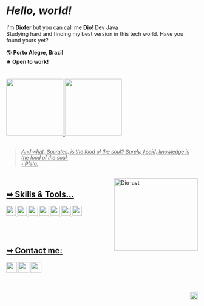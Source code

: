 # <i> Hello, world! </i> </h1>
 I'm **Diofer** but you can call me **Dio**! Dev Java <br> 
Studying hard and finding my best version in this tech world. Have you found yours yet?

<div>
  
  🌎 <b>Porto Alegre, Brazil</b> <br>
  🛎️ <b>Open to work!</b>
  
</div>

  <br>
  
<div>
  <a href="https://github.com/dioferoviedo">
  <img height="150em" src="https://github-readme-stats-sigma-five.vercel.app/api/top-langs?username=dioferoviedo&layout=compact&langs_count=7&theme=dracula"/>
  <img height="150em" src="https://github-readme-stats-sigma-five.vercel.app/api?username=dioferoviedo&show_icons=true&theme=dracula&include_all_commits=true&count_private=true"/>
    
</div>
  
  <br>
  
<div>
  <blockquote><i><font face="Arial">And what, Socrates, is the food of the soul? Surely, I said, knowledge is the food of the soul.<br>
 - Plato.</i></font></blockquote>
</div>
  
  <br>
  
<div> 
  
  <a href="https://github.com/dioferoviedo">
  <img align="right" alt="Dio-avt" src="https://cdn.discordapp.com/attachments/1031919601623244970/1066450160676241470/Picsart_23-01-21_12-31-01-381-removebg.png" width="220" height="190" /> 
    
</div>
   
## <b> ➥ Skills & Tools... </b>
  
  <div>
    <img height="25em" src="https://img.shields.io/badge/Java-ED8B00?style=for-the-badge&logo=java&logoColor=white">
    <img height="25em" src="https://img.shields.io/badge/Spring-6DB33F?style=for-the-badge&logo=spring&logoColor=white">
    <img height="25em" src="https://img.shields.io/badge/Python-3776AB?style=for-the-badge&logo=python&logoColor=white">
    <img height="25em" src="https://img.shields.io/badge/HTML-239120?style=for-the-badge&logo=html5&logoColor=white">
    <img height="25em" src="https://img.shields.io/badge/GitHub-100000?style=for-the-badge&logo=github&logoColor=white">
    <img height="25em" src="https://img.shields.io/badge/GitLab-330F63?style=for-the-badge&logo=gitlab&logoColor=white">
    <img height="25em" src="https://img.shields.io/badge/GIT-E44C30?style=for-the-badge&logo=git&logoColor=white">
    
  </div>

   <br><br>
  
   ## <b> ➥ Contact me: </b>
   
<div>
  <a href="https://www.instagram.com/diofer/" target="_blank">
  <img height="28em" src="https://img.shields.io/badge/-Instagram-%23E4405F?style=for-the-badge&logo=instagram&logoColor=white" target="_blank"></a>
  <a href = "mailto:dioferteonilo@gmail.com">
  <img height="28em" src="https://img.shields.io/badge/Gmail-D14836?style=for-the-badge&logo=gmail&logoColor=white" target="_blank"></a>
  <a href="https://www.linkedin.com/in/dioferteonilo/" target="_blank">
  <img height="28em" src="https://img.shields.io/badge/LinkedIn-0077B5?style=for-the-badge&logo=linkedin&logoColor=white" target="_blank"></a>  
  <br>
  <br>
  
</div>
   <br>
  <p align="right">
  <img height="20em" src ="https://visitcount.itsvg.in/api?id=dioferoviedo&style=plastic=2&color=#3f69b4">
</p>
